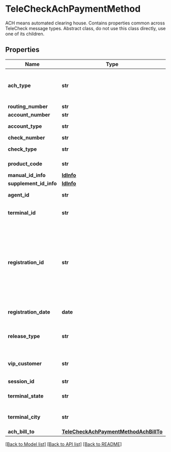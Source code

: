 # TeleCheckAchPaymentMethod

ACH means automated clearing house. Contains properties common across TeleCheck message types. Abstract class, do not use this class directly, use one of its children.
## Properties
Name | Type | Description | Notes
------------ | ------------- | ------------- | -------------
**ach_type** | **str** | ACH application type values will be one of either TeleCheckICAPaymentMethod or TeleCheckCBPPaymentMethod. | 
**routing_number** | **str** | Bank routing number. | 
**account_number** | **str** | Bank account number. | 
**account_type** | **str** | Identifies if the account type is checking or savings. | 
**check_number** | **str** | Check number. | [optional] 
**check_type** | **str** | Identifies if the check type is personal or company. | 
**product_code** | **str** | Identifies the product code in the transaction. | [optional] 
**manual_id_info** | [**IdInfo**](IdInfo.md) |  | [optional] 
**supplement_id_info** | [**IdInfo**](IdInfo.md) |  | [optional] 
**agent_id** | **str** | Used to track the agent transaction activity. | [optional] 
**terminal_id** | **str** | Identifies the register or lane number where the original sale transaction occurred. | [optional] 
**registration_id** | **str** | Unique ID assigned by the merchant for the consumer (never recycled). It is an additional level of authentication. To use this feature, the merchant must work with TeleCheck Risk to discuss. Registration IDs must not be generated for an existing or returning consumer returns. The single registration ID must be unique per consumer. | [optional] 
**registration_date** | **date** | Date the consumer originally registered in format MMDDYYYY. | [optional] 
**release_type** | **str** | Release type is used as a risk variable to gauge risk level when the merchant is releasing the purchased merchandise. | [optional] 
**vip_customer** | **str** | Flags a transaction as a VIP order (based on merchant criteria). This field should not be sent for non-VIP orders. | [optional] 
**session_id** | **str** | Session identifier. | 
**terminal_state** | **str** | Identifies the US state or territory where the original sale transaction occurred. | [optional] 
**terminal_city** | **str** | Identifies the city where the original sale transaction occurred. | [optional] 
**ach_bill_to** | [**TeleCheckAchPaymentMethodAchBillTo**](TeleCheckAchPaymentMethodAchBillTo.md) |  | 

[[Back to Model list]](../README.md#documentation-for-models) [[Back to API list]](../README.md#documentation-for-api-endpoints) [[Back to README]](../README.md)


